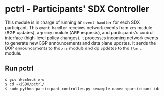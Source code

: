 # pctrl - Participants' SDX Controller

This module is in charge of running an `event handler` for each SDX participant. This `event handler`
receives network events from `xrs` module (BGP updates), `arproxy` module (ARP requests), and participants's
control interface (high-level policy changes). It processes incoming network events to generate new
BGP announcements and data plane updates. It sends the BGP announcements to the `xrs` module and
dp updates to the `flanc` module. 

## Run pctrl

```bash
$ git checkout xrs
$ cd ~/iSDX/pctrl/
$ sudo python participant_controller.py <example-name> <participant id> (e.g sudo python route_server.py simple 1)
```
